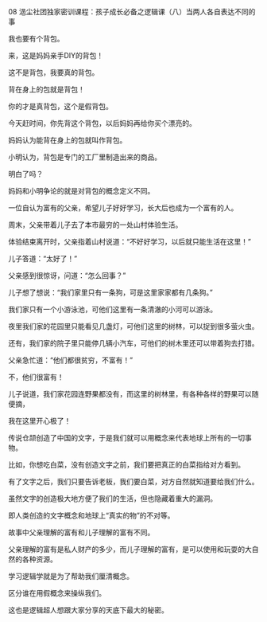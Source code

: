 08 浥尘社团独家密训课程：孩子成长必备之逻辑课（八）当两人各自表达不同的事





我也要有个背包。

来，这是妈妈亲手DIY的背包！

这不是背包，我要真的背包。



背在身上的包就是背包！

你的才是真背包，这个是假背包。

今天赶时间，你先背这个背包，以后妈妈再给你买个漂亮的。



妈妈认为能背在身上的包就叫作背包。

小明认为，背包是专门的工厂里制造出来的商品。

明白了吗？

妈妈和小明争论的就是对背包的概念定义不同。



一位自认为富有的父亲，希望儿子好好学习，长大后也成为一个富有的人。

周末，父亲带着儿子去了本市最穷的一处山村体验生活。

体验结束离开时，父亲指着山村说道：“不好好学习，以后就只能生活在这里！”

儿子答道：“太好了！”

父亲感到很惊讶，问道：“怎么回事？”

儿子想了想说：“我们家里只有一条狗，可是这里家家都有几条狗。”

我们家只有一个小游泳池，可他们这里有一条清澈的小河可以游泳。

夜里我们家的花园里只能看见几盏灯，可他们这里的树林，可以捉到很多萤火虫。

还有，我们家的院子里只能停几辆小汽车，可他们的树木里还可以带着狗去打猎。

父亲急忙道：“他们都很贫穷，不富有！”

不，他们很富有！

儿子说道，我们家花园连野果都没有，而这里的树林里，有各种各样的野果可以随便摘，

我在这里开心极了！



传说仓颉创造了中国的文字，于是我们就可以用概念来代表地球上所有的一切事物。

比如，你想吃白菜，没有创造文字之前，我们要把真正的白菜指给对方看到。

有了文字之后，我们只要告诉老板，我们要白菜，对方自然就知道要给我们什么。

虽然文字的创造极大地方便了我们的生活，但也隐藏着重大的漏洞。

即人类创造的文字概念和地球上“真实的物”的不对等。

故事中父亲理解的富有和儿子理解的富有不同。

父亲理解的富有是私人财产的多少，而儿子理解的富有，是可以使用和玩耍的大自然的各种资源。

学习逻辑学就是为了帮助我们厘清概念。

区分谁在用假概念来操纵我们。

这也是逻辑超人想跟大家分享的天底下最大的秘密。





